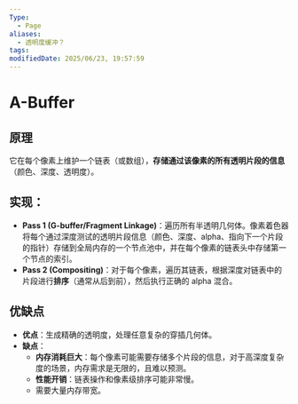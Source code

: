 ```yaml
---
Type:
  - Page
aliases:
  - 透明度缓冲？
tags: 
modifiedDate: 2025/06/23, 19:57:59
---
```


# A-Buffer

## 原理

它在每个像素上维护一个链表（或数组），**存储通过该像素的所有透明片段的信息**（颜色、深度、透明度）。

## 实现：

- **Pass 1 (G-buffer/Fragment Linkage)**：遍历所有半透明几何体。像素着色器将每个通过深度测试的透明片段信息（颜色、深度、alpha、指向下一个片段的指针）存储到全局内存的一个节点池中，并在每个像素的链表头中存储第一个节点的索引。
- **Pass 2 (Compositing)**：对于每个像素，遍历其链表，根据深度对链表中的片段进行**排序**（通常从后到前），然后执行正确的 alpha 混合。

## 优缺点

- **优点**：生成精确的透明度，处理任意复杂的穿插几何体。
- **缺点**：
    - **内存消耗巨大**：每个像素可能需要存储多个片段的信息，对于高深度复杂度的场景，内存需求是无限的，且难以预测。
    - **性能开销**：链表操作和像素级排序可能非常慢。
    - 需要大量内存带宽。
